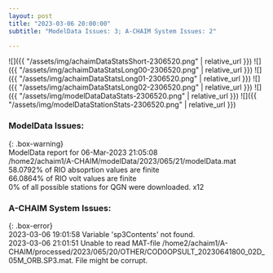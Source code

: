 ```yaml
---
layout: post
title: "2023-03-06 20:00:00"
subtitle: "ModelData Issues: 3; A-CHAIM System Issues: 2"

---
```


![]({{ "/assets/img/achaimDataStatsShort-2306520.png" | relative_url }})
![]({{ "/assets/img/achaimDataStatsLong00-2306520.png" | relative_url }})
![]({{ "/assets/img/achaimDataStatsLong01-2306520.png" | relative_url }})
![]({{ "/assets/img/achaimDataStatsLong02-2306520.png" | relative_url }})
![]({{ "/assets/img/modelDataDataStats-2306520.png" | relative_url }})
![]({{ "/assets/img/modelDataStationStats-2306520.png" | relative_url }})

### ModelData Issues:  
  
{: .box-warning}  
 ModelData report for 06-Mar-2023 21:05:08   
 /home2/achaim1/A-CHAIM/modelData/2023/065/21/modelData.mat   
 58.0792% of RIO absoprtion values are finite   
 66.0864% of RIO volt values are finite   
 0% of all possible stations for QGN were downloaded. x12   
  
### A-CHAIM System Issues:  
  
{: .box-error}  
2023-03-06 19:01:58 Variable 'sp3Contents' not found.  
2023-03-06 21:01:51 Unable to read MAT-file /home2/achaim1/A-CHAIM/processed/2023/065/20/OTHER/COD0OPSULT_20230641800_02D_05M_ORB.SP3.mat. File might be corrupt.  
